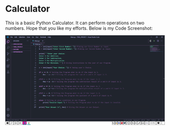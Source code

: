 # Calculator
This is a basic Python Calculator. It can perform operations on two numbers. Hope that you like my efforts. Below is my Code Screenshot:

<img src="Code_Screenshot.png"><img>
